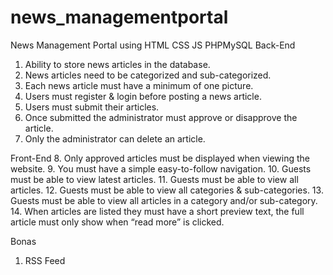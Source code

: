 # news_managementportal
News Management Portal using HTML CSS JS PHPMySQL
Back-End
1. Ability to store news articles in the database.
2. News articles need to be categorized and sub-categorized.
3. Each news article must have a minimum of one picture.
4. Users must register & login before posting a news article.
5. Users must submit their articles.
6. Once submitted the administrator must approve or disapprove the article.
7. Only the administrator can delete an article.

Front-End
8. Only approved articles must be displayed when viewing the website.
9. You must have a simple easy-to-follow navigation.
10. Guests must be able to view latest articles.
11. Guests must be able to view all articles.
12. Guests must be able to view all categories & sub-categories.
13. Guests must be able to view all articles in a category and/or sub-category.
14. When articles are listed they must have a short preview text, the full article must only show when “read more” is clicked.

Bonas
1. RSS Feed
